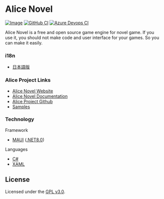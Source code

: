 # Alice Novel
[![Image](image.png)](https://alicenovel.web.app)
[![GitHub CI](https://github.com/Lemon73-Computing/Alice_Novel/actions/workflows/dotnet-maui.yml/badge.svg)](https://github.com/Lemon73-Computing/Alice_Novel/actions/workflows/dotnet-maui.yml)
[![Azure Devops CI](https://dev.azure.com/lemon73/Alice_Novel/_apis/build/status%2FAlice_Novel?branchName=master)](https://dev.azure.com/lemon73/Alice_Novel/_build/latest?definitionId=2&branchName=master)

Alice Novel is a free and open source game engine for novel game. If you use it, you should not make code and user interface for your games. So you can make it easily.

### i18n
- [日本語版](./README.ja.md)

### Alice Project Links
- [Alice Novel Website](https://alicenovel.web.app "Alice Novel will make you fun!")
- [Alice Novel Documentation](https://alicenovel.web.app/docs)
- [Alice Project Github](https://github.com/alicenovel/)
- [Samples](https://github.com/Lemon73-Computing/Alice_Novel-Docs)

### Technology
Framework
- [MAUI] ([.NET8.0])

Languages
- [C#]
- [XAML]

[MAUI]: https://dot.net/maui ".NET MAUI"
[.NET8.0]: https://dot.net ".NET"
[C#]: https://learn.microsoft.com/en-us/dotnet/csharp/ "C# Documentation"
[xaml]: https://learn.microsoft.com/en-us/dotnet/maui/xaml/ ".NET MAUI XAML Documentation"

## License
Licensed under the [GPL v3.0](../LICENSE.txt).
